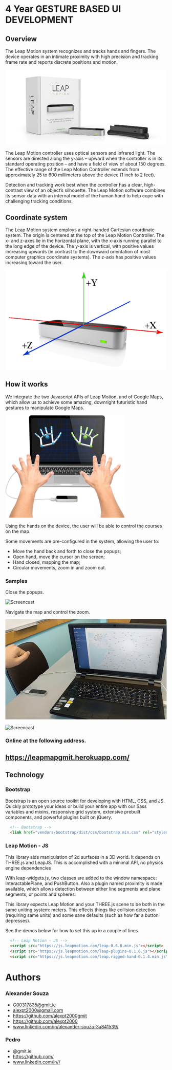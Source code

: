 # 4 Year  GESTURE BASED UI DEVELOPMENT

## Overview
The Leap Motion system recognizes and tracks hands and fingers. The device operates in an intimate proximity with high precision and tracking frame rate and reports discrete positions and motion.

![Screencast](Screencast/leap.jpg)

The Leap Motion controller uses optical sensors and infrared light. The sensors are directed along the y-axis – upward when the controller is in its standard operating position – and have a field of view of about 150 degrees. The effective range of the Leap Motion Controller extends from approximately 25 to 600 millimeters above the device (1 inch to 2 feet).

Detection and tracking work best when the controller has a clear, high-contrast view of an object’s silhouette. The Leap Motion software combines its sensor data with an internal model of the human hand to help cope with challenging tracking conditions.

## Coordinate system
The Leap Motion system employs a right-handed Cartesian coordinate system. The origin is centered at the top of the Leap Motion Controller. The x- and z-axes lie in the horizontal plane, with the x-axis running parallel to the long edge of the device. The y-axis is vertical, with positive values increasing upwards (in contrast to the downward orientation of most computer graphics coordinate systems). The z-axis has positive values increasing toward the user.

![Screencast](Screencast/Leap_Axes.png)



## How it works
We integrate the two Javascript APIs of Leap Motion, and of Google Maps, which allow us to achieve some amazing, downright futuristic hand gestures to manipulate Google Maps.

![Screencast](Screencast/leapHand.png)

Using the hands on the device, the user will be able to control the courses on the map.

Some movements are pre-configured in the system, allowing the user to:

- Move the hand back and forth to close the popups;
- Open hand, move the cursor on the screen;
- Hand closed, mapping the map;
- Circular movements, zoom in and zoom out.

### Samples
Close the popups.

![Screencast](Screencast/ClosePopup.gif)

Navigate the map and control the zoom.

![Screencast](Screencast/MoveMap.gif)

![Screencast](Screencast/project.gif)

### Online at the following address.
## https://leapmapgmit.herokuapp.com/

## Technology

### Bootstrap
Bootstrap is an open source toolkit for developing with HTML, CSS, and JS. Quickly prototype your ideas or build your entire app with our Sass variables and mixins, responsive grid system, extensive prebuilt components, and powerful plugins built on jQuery.

```html
  <!-- Bootstrap -->
  <link href="vendors/bootstrap/dist/css/bootstrap.min.css" rel="stylesheet">
```

### Leap Motion - JS

This library aids manipulation of 2d surfaces in a 3D world. It depends on THREE.js and LeapJS. This is accomplished with a minimal API, no physics engine dependencies

With leap-widgets.js, two classes are added to the window namespace: InteractablePlane, and PushButton. Also a plugin named proximity is made available, which allows detection between either line segments and plane segments, or points and spheres.

This library expects Leap Motion and your THREE.js scene to be both in the same uniting system: meters. This effects things like collision detection (requiring same units) and some sane defaults (such as how far a button depresses).

See the demos below for how to set this up in a couple of lines.

```html
  <!-- Leap Motion - JS -->
  <script src="https://js.leapmotion.com/leap-0.6.0.min.js"></script>
  <script src="https://js.leapmotion.com/leap-plugins-0.1.6.js"></script>
  <script src="https://js.leapmotion.com/leap.rigged-hand-0.1.4.min.js"></script>
```

# Authors

### Alexander Souza
- G00317835@gmit.ie
- alexpt2000@gmail.com
- https://github.com/alexpt2000gmit
- https://github.com/alexpt2000
- www.linkedin.com/in/alexander-souza-3a841539/

### Pedro
- @gmit.ie
- https://github.com/
- www.linkedin.com/in//
